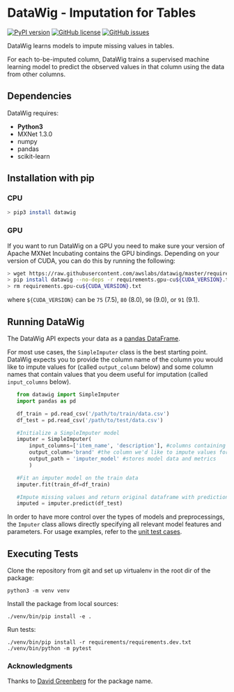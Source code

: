 DataWig - Imputation for Tables
================================

[![PyPI version](https://badge.fury.io/py/datawig.svg)](https://badge.fury.io/py/datawig.svg)
[![GitHub license](https://img.shields.io/github/license/awslabs/datawig.svg)](https://github.com/awslabs/datawig/blob/master/LICENSE)
[![GitHub issues](https://img.shields.io/github/issues/awslabs/datawig.svg)](https://github.com/awslabs/datawig/issues)


DataWig learns models to impute missing values in tables.

For each to-be-imputed column, DataWig trains a supervised machine learning model
to predict the observed values in that column using the data from other columns.

## Dependencies

DataWig requires:

- **Python3**
- MXNet 1.3.0
- numpy
- pandas
- scikit-learn

## Installation with pip
### CPU
```bash
> pip3 install datawig
```

### GPU
If you want to run DataWig on a GPU you need to make sure your version of Apache MXNet Incubating contains the GPU
bindings.
Depending on your version of CUDA, you can do this by running the following:

```bash
> wget https://raw.githubusercontent.com/awslabs/datawig/master/requirements/requirements.gpu-cu${CUDA_VERSION}.txt
> pip install datawig --no-deps -r requirements.gpu-cu${CUDA_VERSION}.txt
> rm requirements.gpu-cu${CUDA_VERSION}.txt
```
where `${CUDA_VERSION}` can be `75` (7.5), `80` (8.0), `90` (9.0), or `91` (9.1).

## Running DataWig
The DataWig API expects your data as a [pandas DataFrame](https://pandas.pydata.org/pandas-docs/stable/generated/pandas.DataFrame.html).

For most use cases, the `SimpleImputer` class is the best starting point. DataWig expects you to provide the column name of the column you would like to impute values for (called `output_column` below) and some column names
that contain values that you deem useful for imputation (called `input_columns` below).

 ```python
    from datawig import SimpleImputer
    import pandas as pd

    df_train = pd.read_csv('/path/to/train/data.csv')
    df_test = pd.read_csv('/path/to/test/data.csv')

    #Initialize a SimpleImputer model
    imputer = SimpleImputer(
        input_columns=['item_name', 'description'], #columns containing information about the column we want to impute
        output_column='brand' #the column we'd like to impute values for
        output_path = 'imputer_model' #stores model data and metrics
        )

    #Fit an imputer model on the train data
    imputer.fit(train_df=df_train)

    #Impute missing values and return original dataframe with predictions
    imputed = imputer.predict(df_test)

 ```

In order to have more control over the types of models and preprocessings, the `Imputer` class allows directly specifying all relevant model features and parameters. For usage examples, refer to the [unit test cases](https://github.com/awslabs/datawig/blob/master/test/test_imputer.py#L278).

## Executing Tests

Clone the repository from git and set up virtualenv in the root dir of the package:

```
python3 -m venv venv
```

Install the package from local sources:

```
./venv/bin/pip install -e .
```

Run tests:

```
./venv/bin/pip install -r requirements/requirements.dev.txt
./venv/bin/python -m pytest
```

### Acknowledgments
Thanks to [David Greenberg](https://github.com/dgreenberg) for the package name.
